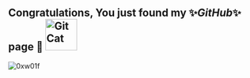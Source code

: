 <h2>Congratulations,  You just found my ✨<i>GitHub</i>✨ page 🎉 <img src="https://github.githubassets.com/images/mona-whisper.gif" alt="GitCat" title="GitCat" width="64"/></h2>
<p align="left"> <img src="https://komarev.com/ghpvc/?username=0xw01f&label=Profile%20views&color=0e75b6&style=flat" alt="0xw01f" /> </p>
